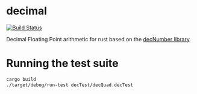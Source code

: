 # decimal

[![Build Status](https://travis-ci.org/alkis/decimal.svg?branch=master)](https://travis-ci.org/alkis/decimal)

Decimal Floating Point arithmetic for rust based on the [decNumber library](http://speleotrove.com/decimal/decnumber.html).

# Running the test suite

```bash
cargo build
./target/debug/run-test decTest/decQuad.decTest
```
